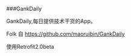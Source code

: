 ###GankDaily

GankDaily,每日提供技术干货的App。

Folk 自 https://github.com/maoruibin/GankDaily

 使用Retrofit2.0beta